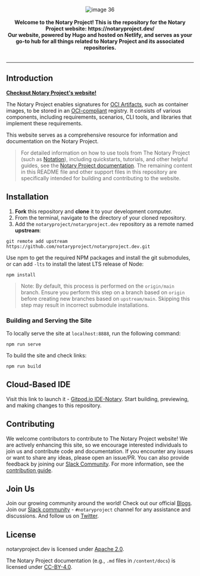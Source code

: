 <br />
<p align="center">
  <img src="https://github.com/sanjayk0508/notaryproject.dev/assets/102804548/63986f73-9669-4efe-a571-4d1935e0a3d4" alt="image 36">
  <br />
    <br />
    <b>Welcome to the Notary Project! This is the repository for the Notary Project website: https://notaryproject.dev/</b>
    <br/>
    <b>Our website, powered by Hugo and hosted on Netlify, and serves as your go-to hub for all things related to Notary Project and its associated repositories.</b>
    <br />
    <br />
</p>

---

## Introduction
[**Checkout Notary Project's website!**](https://notaryproject.dev/)

The Notary Project enables signatures for  [OCI Artifacts](https://github.com/opencontainers/artifacts), such as container images, to be stored in an [OCI-compliant](https://github.com/opencontainers/oci-conformance) registry. It consists of various components, including requirements, scenarios, CLI tools, and libraries that implement these requirements.

This website serves as a comprehensive resource for information and documentation on the Notary Project.

> For detailed information on how to use tools from The Notary Project (such as [Notation](https://github.com/notaryproject/notation)), including quickstarts, tutorials, and other helpful guides, see the [Notary Project documentation](https://notaryproject.dev/docs/). The remaining content in this README file and other support files in this repository are specifically intended for building and contributing to the website.

## Installation
1. **Fork** this repository and **clone** it to your development computer.
2. From the terminal, navigate to the directory of your cloned repository.
3. Add the `notaryproject/notaryproject.dev` repository as a remote named **upstream**:

```console
git remote add upstream https://github.com/notaryproject/notaryproject.dev.git
```

Use npm to get the required NPM packages and install the git submodules, or can add `-lts` to install the latest LTS release of Node:
```console
npm install
```

>Note: By default, this process is performed on the `origin/main` branch. Ensure you perform this step on a branch based on `origin` before creating new branches based on `upstream/main`. Skipping this step may result in incorrect submodule installations.

### Building and Serving the Site
To locally serve the site at `localhost:8888`, run the following command:
```console
npm run serve
```

To build the site and check links:
```console
npm run build
```

## Cloud-Based IDE
Visit this link to launch it - [Gitpod.io IDE-Notary](https://gitpod.io/#https://github.com/notaryproject/notaryproject.dev). Start building, previewing, and making changes to this repository.

## Contributing
We welcome contributors to contribute to The Notary Project website! We are actively enhancing this site, so we encourage interested individuals to join us and contribute code and documentation. If you encounter any issues or want to share any ideas, please open an issue/PR. You can also provide feedback by joining our [Slack Community](https://app.slack.com/client/T08PSQ7BQ/CQUH8U287/). For more information, see the [contribution guide](https://github.com/notaryproject/notaryproject.dev/blob/main/CONTRIBUTING.md).

## Join Us
Join our growing community around the world! Check out our official [Blogs](https://notaryproject.dev/blog/). Join our [Slack community](https://app.slack.com/client/T08PSQ7BQ/CQUH8U287/) - `#notaryproject` channel for any assistance and discussions. And follow us on [Twitter](https://twitter.com/NotaryProject).

## License
notaryproject.dev is licensed under [Apache 2.0](https://github.com/notaryproject/notaryproject.dev/blob/main/LICENSE).

The Notary Project documentation (e.g., `.md` files in `/content/docs`) is licensed under [CC-BY-4.0](https://github.com/notaryproject/notaryproject.dev/blob/main/LICENSE).

